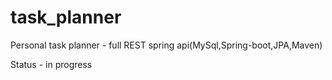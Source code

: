 # task_planner
Personal task planner - full REST spring api(MySql,Spring-boot,JPA,Maven)


Status - in progress
